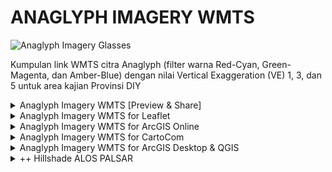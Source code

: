 # ANAGLYPH IMAGERY WMTS
![Anaglyph Imagery Glasses](https://spasialkan.com/wp-content/uploads/2017/10/Citra-Visualisasi-Anaglip-Anaglyph-Imagery-Spasialkancom-300x96.png)
<p>Kumpulan link WMTS citra Anaglyph (filter warna Red-Cyan, Green-Magenta, dan Amber-Blue) dengan nilai Vertical Exaggeration (VE) 1, 3, dan 5 untuk area kajian Provinsi DIY</p>

<details>
  <summary>Anaglyph Imagery WMTS [Preview & Share]</summary><p>
  
## LANDSAT8+SRTMv.3
* Red-Cyan
1. VE1 > https://api.mapbox.com/styles/v1/rifkifau/cjdelisps3si22rmuad8lc1zx.html?fresh=true&title=true&access_token=pk.eyJ1Ijoicmlma2lmYXUiLCJhIjoiY2pkY3B4a3poMzYzbjMzcjJremE2bWs1OCJ9.J9sISIYJq9fmTI76aM4gJw#9.4/-7.872884/110.423550/0
1. VE3 > https://api.mapbox.com/styles/v1/rifkifau/cjdelkxj400av2rquff502vit.html?fresh=true&title=true&access_token=pk.eyJ1Ijoicmlma2lmYXUiLCJhIjoiY2pkY3B4a3poMzYzbjMzcjJremE2bWs1OCJ9.J9sISIYJq9fmTI76aM4gJw#9.4/-7.868193/110.477682/0
1. VE5 > https://api.mapbox.com/styles/v1/rifkifau/cjdelndts3hzr2rr2eka5te0f.html?fresh=true&title=true&access_token=pk.eyJ1Ijoicmlma2lmYXUiLCJhIjoiY2pkY3B4a3poMzYzbjMzcjJremE2bWs1OCJ9.J9sISIYJq9fmTI76aM4gJw#9.4/-7.872884/110.423550/0
* Green-Magenta
1. VE1 > https://api.mapbox.com/styles/v1/rifkifau/cjdelvgq80a502rnwew37xo4r.html?fresh=true&title=true&access_token=pk.eyJ1Ijoicmlma2lmYXUiLCJhIjoiY2pkY3B4a3poMzYzbjMzcjJremE2bWs1OCJ9.J9sISIYJq9fmTI76aM4gJw#9.4/-7.872884/110.423550/0
1. VE3 > https://api.mapbox.com/styles/v1/rifkifau/cjdelwy280a8r2smsv5ibdnj6.html?fresh=true&title=true&access_token=pk.eyJ1Ijoicmlma2lmYXUiLCJhIjoiY2pkY3B4a3poMzYzbjMzcjJremE2bWs1OCJ9.J9sISIYJq9fmTI76aM4gJw#9.4/-7.872884/110.423550/0
1. VE5 > https://api.mapbox.com/styles/v1/rifkifau/cjdelyajd0a8e2rpk2agrfdsj.html?fresh=true&title=true&access_token=pk.eyJ1Ijoicmlma2lmYXUiLCJhIjoiY2pkY3B4a3poMzYzbjMzcjJremE2bWs1OCJ9.J9sISIYJq9fmTI76aM4gJw#9.4/-7.872884/110.423550/0
* Amber-Blue
1. VE1 > https://api.mapbox.com/styles/v1/rifkifau/cjdelpcks0a132sqek8nzekae.html?fresh=true&title=true&access_token=pk.eyJ1Ijoicmlma2lmYXUiLCJhIjoiY2pkY3B4a3poMzYzbjMzcjJremE2bWs1OCJ9.J9sISIYJq9fmTI76aM4gJw#9.4/-7.872884/110.423550/0
1. VE3 > https://api.mapbox.com/styles/v1/rifkifau/cjdelqrlc1xqn2rmuiftr631c.html?fresh=true&title=true&access_token=pk.eyJ1Ijoicmlma2lmYXUiLCJhIjoiY2pkY3B4a3poMzYzbjMzcjJremE2bWs1OCJ9.J9sISIYJq9fmTI76aM4gJw#9.3/-7.898727/110.453669/0
1. VE5 > https://api.mapbox.com/styles/v1/rifkifau/cjdelso2o1xsc2rmuiatecpb7.html?fresh=true&title=true&access_token=pk.eyJ1Ijoicmlma2lmYXUiLCJhIjoiY2pkY3B4a3poMzYzbjMzcjJremE2bWs1OCJ9.J9sISIYJq9fmTI76aM4gJw#9.4/-7.872884/110.423550/0

## ASTER1T+ASTER DSM
* Red-Cyan
1. VE1 > https://api.mapbox.com/styles/v1/rifkifau/cjdem0zy60aa32rnwxi6ogkm2.html?fresh=true&title=true&access_token=pk.eyJ1Ijoicmlma2lmYXUiLCJhIjoiY2pkY3B4a3poMzYzbjMzcjJremE2bWs1OCJ9.J9sISIYJq9fmTI76aM4gJw#9.4/-7.872884/110.423550/0
1. VE3 > https://api.mapbox.com/styles/v1/rifkifau/cjdem2alo05zu2rsfcsz26b85.html?fresh=true&title=true&access_token=pk.eyJ1Ijoicmlma2lmYXUiLCJhIjoiY2pkY3B4a3poMzYzbjMzcjJremE2bWs1OCJ9.J9sISIYJq9fmTI76aM4gJw#9.4/-7.872884/110.423550/0
1. VE5 > https://api.mapbox.com/styles/v1/rifkifau/cjdem38ds060p2rsfyp284mgc.html?fresh=true&title=true&access_token=pk.eyJ1Ijoicmlma2lmYXUiLCJhIjoiY2pkY3B4a3poMzYzbjMzcjJremE2bWs1OCJ9.J9sISIYJq9fmTI76aM4gJw#9.4/-7.872884/110.423550/0
* Green-Magenta
1. VE1 > https://api.mapbox.com/styles/v1/rifkifau/cjdem5isl0ag62sqe4yqdkrij.html?fresh=true&title=true&access_token=pk.eyJ1Ijoicmlma2lmYXUiLCJhIjoiY2pkY3B4a3poMzYzbjMzcjJremE2bWs1OCJ9.J9sISIYJq9fmTI76aM4gJw#9.4/-7.872884/110.423550/0
1. VE3 > https://api.mapbox.com/styles/v1/rifkifau/cjdem6jhy4o3v2rml9tw08hgm.html?fresh=true&title=true&access_token=pk.eyJ1Ijoicmlma2lmYXUiLCJhIjoiY2pkY3B4a3poMzYzbjMzcjJremE2bWs1OCJ9.J9sISIYJq9fmTI76aM4gJw#9.4/-7.872884/110.423550/0
1. VE5 > https://api.mapbox.com/styles/v1/rifkifau/cjdem7jkkcstc2sp5icla6bwy.html?fresh=true&title=true&access_token=pk.eyJ1Ijoicmlma2lmYXUiLCJhIjoiY2pkY3B4a3poMzYzbjMzcjJremE2bWs1OCJ9.J9sISIYJq9fmTI76aM4gJw#9.4/-7.872884/110.423550/0
* Amber-Blue
1. VE1 > https://api.mapbox.com/styles/v1/rifkifau/cjdem8vmu0ai32sobsgxiqunz.html?fresh=true&title=true&access_token=pk.eyJ1Ijoicmlma2lmYXUiLCJhIjoiY2pkY3B4a3poMzYzbjMzcjJremE2bWs1OCJ9.J9sISIYJq9fmTI76aM4gJw#9.4/-7.872884/110.423550/0
1. VE3 > https://api.mapbox.com/styles/v1/rifkifau/cjdem9u1qer3q2smnb160anzw.html?fresh=true&title=true&access_token=pk.eyJ1Ijoicmlma2lmYXUiLCJhIjoiY2pkY3B4a3poMzYzbjMzcjJremE2bWs1OCJ9.J9sISIYJq9fmTI76aM4gJw#9.4/-7.872884/110.423550/0
1. VE5 > https://api.mapbox.com/styles/v1/rifkifau/cjdematv8csu32ro3j0cqr8qn.html?fresh=true&title=true&access_token=pk.eyJ1Ijoicmlma2lmYXUiLCJhIjoiY2pkY3B4a3poMzYzbjMzcjJremE2bWs1OCJ9.J9sISIYJq9fmTI76aM4gJw#9.4/-7.872884/110.423550/0

## SENTINEL2A+ALOS PALSAR
* Red-Cyan
1. ==VE1 > https://api.mapbox.com/styles/v1/rifkifau/cjdemnbniep0e2rpnuehekd91.html?fresh=true&title=true&access_token=pk.eyJ1Ijoicmlma2lmYXUiLCJhIjoiY2pkY3B4a3poMzYzbjMzcjJremE2bWs1OCJ9.J9sISIYJq9fmTI76aM4gJw#9.4/-7.872884/110.423550/0
1. VE3 > https://api.mapbox.com/styles/v1/rifkifau/cjdemp0o0epdp2tokvurwwnhv.html?fresh=true&title=true&access_token=pk.eyJ1Ijoicmlma2lmYXUiLCJhIjoiY2pkY3B4a3poMzYzbjMzcjJremE2bWs1OCJ9.J9sISIYJq9fmTI76aM4gJw#9.4/-7.872884/110.423550/0
1. VE5 > https://api.mapbox.com/styles/v1/rifkifau/cjdemrxbdep0n2smd3isz8pwe.html?fresh=true&title=true&access_token=pk.eyJ1Ijoicmlma2lmYXUiLCJhIjoiY2pkY3B4a3poMzYzbjMzcjJremE2bWs1OCJ9.J9sISIYJq9fmTI76aM4gJw#9.4/-7.872884/110.423550/0
* Green-Magenta
1. VE1 > https://api.mapbox.com/styles/v1/rifkifau/cjdemv7wcepeu2rph2icz7ey7.html?fresh=true&title=true&access_token=pk.eyJ1Ijoicmlma2lmYXUiLCJhIjoiY2pkY3B4a3poMzYzbjMzcjJremE2bWs1OCJ9.J9sISIYJq9fmTI76aM4gJw#9.4/-7.872884/110.423550/0
1. VE3 > https://api.mapbox.com/styles/v1/rifkifau/cjdemwke7ep8m2rpnj7u7xhpo.html?fresh=true&title=true&access_token=pk.eyJ1Ijoicmlma2lmYXUiLCJhIjoiY2pkY3B4a3poMzYzbjMzcjJremE2bWs1OCJ9.J9sISIYJq9fmTI76aM4gJw#9.4/-7.872884/110.423550/0
1. VE5 > https://api.mapbox.com/styles/v1/rifkifau/cjdemxx1fcx2t2spd9gzs00ei.html?fresh=true&title=true&access_token=pk.eyJ1Ijoicmlma2lmYXUiLCJhIjoiY2pkY3B4a3poMzYzbjMzcjJremE2bWs1OCJ9.J9sISIYJq9fmTI76aM4gJw#9.4/-7.872884/110.423550/0
* Amber-Blue
1. VE1 > https://api.mapbox.com/styles/v1/rifkifau/cjdf5k3lx56652rmldibip8p0.html?fresh=true&title=true&access_token=pk.eyJ1Ijoicmlma2lmYXUiLCJhIjoiY2pkY3B4a3poMzYzbjMzcjJremE2bWs1OCJ9.J9sISIYJq9fmTI76aM4gJw#9.4/-7.872884/110.423550/0
1. VE3 > https://api.mapbox.com/styles/v1/rifkifau/cjdf5l0w30sjd2smsafqb1vaf.html?fresh=true&title=true&access_token=pk.eyJ1Ijoicmlma2lmYXUiLCJhIjoiY2pkY3B4a3poMzYzbjMzcjJremE2bWs1OCJ9.J9sISIYJq9fmTI76aM4gJw#9.4/-7.872884/110.423550/0
1. VE5 > https://api.mapbox.com/styles/v1/rifkifau/cjdf5lpfj0mdp2spksbvfcfh8.html?fresh=true&title=true&access_token=pk.eyJ1Ijoicmlma2lmYXUiLCJhIjoiY2pkY3B4a3poMzYzbjMzcjJremE2bWs1OCJ9.J9sISIYJq9fmTI76aM4gJw#9.4/-7.872884/110.423550/0
</p></details>

<details>
  <summary>Anaglyph Imagery WMTS for Leaflet</summary><p>
  
## LANDSAT8+SRTMv.3
* Red-Cyan
1. VE1 
``` 
https://api.mapbox.com/styles/v1/rifkifau/cjdelisps3si22rmuad8lc1zx/tiles/256/{z}/{x}/{y}?access_token=pk.eyJ1Ijoicmlma2lmYXUiLCJhIjoiY2pkY3B4a3poMzYzbjMzcjJremE2bWs1OCJ9.J9sISIYJq9fmTI76aM4gJw
```
1. VE3 
``` 
https://api.mapbox.com/styles/v1/rifkifau/cjdelkxj400av2rquff502vit/tiles/256/{z}/{x}/{y}?access_token=pk.eyJ1Ijoicmlma2lmYXUiLCJhIjoiY2pkY3B4a3poMzYzbjMzcjJremE2bWs1OCJ9.J9sISIYJq9fmTI76aM4gJw
```
1. VE5 
``` 
https://api.mapbox.com/styles/v1/rifkifau/cjdelndts3hzr2rr2eka5te0f/tiles/256/{z}/{x}/{y}?access_token=pk.eyJ1Ijoicmlma2lmYXUiLCJhIjoiY2pkY3B4a3poMzYzbjMzcjJremE2bWs1OCJ9.J9sISIYJq9fmTI76aM4gJw
```
* Green-Magenta
1. VE1 
``` 
https://api.mapbox.com/styles/v1/rifkifau/cjdelvgq80a502rnwew37xo4r/tiles/256/{z}/{x}/{y}?access_token=pk.eyJ1Ijoicmlma2lmYXUiLCJhIjoiY2pkY3B4a3poMzYzbjMzcjJremE2bWs1OCJ9.J9sISIYJq9fmTI76aM4gJw
```
1. VE3 
``` 
https://api.mapbox.com/styles/v1/rifkifau/cjdelwy280a8r2smsv5ibdnj6/tiles/256/{z}/{x}/{y}?access_token=pk.eyJ1Ijoicmlma2lmYXUiLCJhIjoiY2pkY3B4a3poMzYzbjMzcjJremE2bWs1OCJ9.J9sISIYJq9fmTI76aM4gJw
```
1. VE5 
``` 
https://api.mapbox.com/styles/v1/rifkifau/cjdelyajd0a8e2rpk2agrfdsj/tiles/256/{z}/{x}/{y}?access_token=pk.eyJ1Ijoicmlma2lmYXUiLCJhIjoiY2pkY3B4a3poMzYzbjMzcjJremE2bWs1OCJ9.J9sISIYJq9fmTI76aM4gJw
```
* Amber-Blue
1. VE1 
``` 
https://api.mapbox.com/styles/v1/rifkifau/cjdelpcks0a132sqek8nzekae/tiles/256/{z}/{x}/{y}?access_token=pk.eyJ1Ijoicmlma2lmYXUiLCJhIjoiY2pkY3B4a3poMzYzbjMzcjJremE2bWs1OCJ9.J9sISIYJq9fmTI76aM4gJw
```
1. VE3 
``` 
https://api.mapbox.com/styles/v1/rifkifau/cjdelqrlc1xqn2rmuiftr631c/tiles/256/{z}/{x}/{y}?access_token=pk.eyJ1Ijoicmlma2lmYXUiLCJhIjoiY2pkY3B4a3poMzYzbjMzcjJremE2bWs1OCJ9.J9sISIYJq9fmTI76aM4gJw
```
1. VE5 
``` 
https://api.mapbox.com/styles/v1/rifkifau/cjdelso2o1xsc2rmuiatecpb7/tiles/256/{z}/{x}/{y}?access_token=pk.eyJ1Ijoicmlma2lmYXUiLCJhIjoiY2pkY3B4a3poMzYzbjMzcjJremE2bWs1OCJ9.J9sISIYJq9fmTI76aM4gJw
```

## ASTER1T+ASTER DSM
* Red-Cyan
1. VE1 
``` 
https://api.mapbox.com/styles/v1/rifkifau/cjdem0zy60aa32rnwxi6ogkm2/tiles/256/{z}/{x}/{y}?access_token=pk.eyJ1Ijoicmlma2lmYXUiLCJhIjoiY2pkY3B4a3poMzYzbjMzcjJremE2bWs1OCJ9.J9sISIYJq9fmTI76aM4gJw
``` 
1. VE3 
``` 
https://api.mapbox.com/styles/v1/rifkifau/cjdem2alo05zu2rsfcsz26b85/tiles/256/{z}/{x}/{y}?access_token=pk.eyJ1Ijoicmlma2lmYXUiLCJhIjoiY2pkY3B4a3poMzYzbjMzcjJremE2bWs1OCJ9.J9sISIYJq9fmTI76aM4gJw
```
1. VE5 
``` 
https://api.mapbox.com/styles/v1/rifkifau/cjdem38ds060p2rsfyp284mgc/tiles/256/{z}/{x}/{y}?access_token=pk.eyJ1Ijoicmlma2lmYXUiLCJhIjoiY2pkY3B4a3poMzYzbjMzcjJremE2bWs1OCJ9.J9sISIYJq9fmTI76aM4gJw
```
* Green-Magenta
1. VE1 
``` 
https://api.mapbox.com/styles/v1/rifkifau/cjdem5isl0ag62sqe4yqdkrij/tiles/256/{z}/{x}/{y}?access_token=pk.eyJ1Ijoicmlma2lmYXUiLCJhIjoiY2pkY3B4a3poMzYzbjMzcjJremE2bWs1OCJ9.J9sISIYJq9fmTI76aM4gJw
```
1. VE3 
``` 
https://api.mapbox.com/styles/v1/rifkifau/cjdem6jhy4o3v2rml9tw08hgm/tiles/256/{z}/{x}/{y}?access_token=pk.eyJ1Ijoicmlma2lmYXUiLCJhIjoiY2pkY3B4a3poMzYzbjMzcjJremE2bWs1OCJ9.J9sISIYJq9fmTI76aM4gJw
```
1. VE5 
``` 
https://api.mapbox.com/styles/v1/rifkifau/cjdem7jkkcstc2sp5icla6bwy/tiles/256/{z}/{x}/{y}?access_token=pk.eyJ1Ijoicmlma2lmYXUiLCJhIjoiY2pkY3B4a3poMzYzbjMzcjJremE2bWs1OCJ9.J9sISIYJq9fmTI76aM4gJw
```
* Amber-Blue
1. VE1 
``` 
https://api.mapbox.com/styles/v1/rifkifau/cjdem8vmu0ai32sobsgxiqunz/tiles/256/{z}/{x}/{y}?access_token=pk.eyJ1Ijoicmlma2lmYXUiLCJhIjoiY2pkY3B4a3poMzYzbjMzcjJremE2bWs1OCJ9.J9sISIYJq9fmTI76aM4gJw
```
1. VE3 
``` 
https://api.mapbox.com/styles/v1/rifkifau/cjdem9u1qer3q2smnb160anzw/tiles/256/{z}/{x}/{y}?access_token=pk.eyJ1Ijoicmlma2lmYXUiLCJhIjoiY2pkY3B4a3poMzYzbjMzcjJremE2bWs1OCJ9.J9sISIYJq9fmTI76aM4gJw
```
1. VE5 
```  
https://api.mapbox.com/styles/v1/rifkifau/cjdematv8csu32ro3j0cqr8qn/tiles/256/{z}/{x}/{y}?access_token=pk.eyJ1Ijoicmlma2lmYXUiLCJhIjoiY2pkY3B4a3poMzYzbjMzcjJremE2bWs1OCJ9.J9sISIYJq9fmTI76aM4gJw
```

## SENTINEL2A+ALOS PALSAR
* Red-Cyan
1. VE1 
``` 
https://api.mapbox.com/styles/v1/rifkifau/cjdemnbniep0e2rpnuehekd91/tiles/256/{z}/{x}/{y}?access_token=pk.eyJ1Ijoicmlma2lmYXUiLCJhIjoiY2pkY3B4a3poMzYzbjMzcjJremE2bWs1OCJ9.J9sISIYJq9fmTI76aM4gJw
```
1. VE3 
``` 
https://api.mapbox.com/styles/v1/rifkifau/cjdemp0o0epdp2tokvurwwnhv/tiles/256/{z}/{x}/{y}?access_token=pk.eyJ1Ijoicmlma2lmYXUiLCJhIjoiY2pkY3B4a3poMzYzbjMzcjJremE2bWs1OCJ9.J9sISIYJq9fmTI76aM4gJw
```
1. VE5 
``` 
https://api.mapbox.com/styles/v1/rifkifau/cjdemrxbdep0n2smd3isz8pwe/tiles/256/{z}/{x}/{y}?access_token=pk.eyJ1Ijoicmlma2lmYXUiLCJhIjoiY2pkY3B4a3poMzYzbjMzcjJremE2bWs1OCJ9.J9sISIYJq9fmTI76aM4gJw
```
* Green-Magenta
1. VE1 
``` 
https://api.mapbox.com/styles/v1/rifkifau/cjdemv7wcepeu2rph2icz7ey7/tiles/256/{z}/{x}/{y}?access_token=pk.eyJ1Ijoicmlma2lmYXUiLCJhIjoiY2pkY3B4a3poMzYzbjMzcjJremE2bWs1OCJ9.J9sISIYJq9fmTI76aM4gJw
```
1. VE3 
``` 
https://api.mapbox.com/styles/v1/rifkifau/cjdemwke7ep8m2rpnj7u7xhpo/tiles/256/{z}/{x}/{y}?access_token=pk.eyJ1Ijoicmlma2lmYXUiLCJhIjoiY2pkY3B4a3poMzYzbjMzcjJremE2bWs1OCJ9.J9sISIYJq9fmTI76aM4gJw
```
1. VE5 
``` 
https://api.mapbox.com/styles/v1/rifkifau/cjdemxx1fcx2t2spd9gzs00ei/tiles/256/{z}/{x}/{y}?access_token=pk.eyJ1Ijoicmlma2lmYXUiLCJhIjoiY2pkY3B4a3poMzYzbjMzcjJremE2bWs1OCJ9.J9sISIYJq9fmTI76aM4gJw
```
* Amber-Blue
1. VE1 
``` 
https://api.mapbox.com/styles/v1/rifkifau/cjdf5k3lx56652rmldibip8p0/tiles/256/{z}/{x}/{y}?access_token=pk.eyJ1Ijoicmlma2lmYXUiLCJhIjoiY2pkY3B4a3poMzYzbjMzcjJremE2bWs1OCJ9.J9sISIYJq9fmTI76aM4gJw
```
1. VE3 
``` 
https://api.mapbox.com/styles/v1/rifkifau/cjdf5l0w30sjd2smsafqb1vaf/tiles/256/{z}/{x}/{y}?access_token=pk.eyJ1Ijoicmlma2lmYXUiLCJhIjoiY2pkY3B4a3poMzYzbjMzcjJremE2bWs1OCJ9.J9sISIYJq9fmTI76aM4gJw
```
1. VE5 
``` 
https://api.mapbox.com/styles/v1/rifkifau/cjdf5lpfj0mdp2spksbvfcfh8/tiles/256/{z}/{x}/{y}?access_token=pk.eyJ1Ijoicmlma2lmYXUiLCJhIjoiY2pkY3B4a3poMzYzbjMzcjJremE2bWs1OCJ9.J9sISIYJq9fmTI76aM4gJw
```

</p></details>

<details>
  <summary>Anaglyph Imagery WMTS for ArcGIS Online</summary><p>

## How to ADD WMTS Layers to ArcGIS Online
![add wmts layers on arcgis online](https://user-images.githubusercontent.com/24805357/36010172-a2630d6e-0d82-11e8-83a1-0027a011f2ae.gif)

## LANDSAT8 & SRTMv.3
* Red-Cyan
1. VE1 
``` 
https://api.mapbox.com/styles/v1/rifkifau/cjdelisps3si22rmuad8lc1zx/tiles/256/{level}/{col}/{row}@2x?access_token=pk.eyJ1Ijoicmlma2lmYXUiLCJhIjoiY2pkY3B4a3poMzYzbjMzcjJremE2bWs1OCJ9.J9sISIYJq9fmTI76aM4gJw
```
1. VE3 
``` 
https://api.mapbox.com/styles/v1/rifkifau/cjdelkxj400av2rquff502vit/tiles/256/{level}/{col}/{row}@2x?access_token=pk.eyJ1Ijoicmlma2lmYXUiLCJhIjoiY2pkY3B4a3poMzYzbjMzcjJremE2bWs1OCJ9.J9sISIYJq9fmTI76aM4gJw
```
1. VE5 
``` 
https://api.mapbox.com/styles/v1/rifkifau/cjdelndts3hzr2rr2eka5te0f/tiles/256/{level}/{col}/{row}@2x?access_token=pk.eyJ1Ijoicmlma2lmYXUiLCJhIjoiY2pkY3B4a3poMzYzbjMzcjJremE2bWs1OCJ9.J9sISIYJq9fmTI76aM4gJw
```
* Green-Magenta
1. VE1 
``` 
https://api.mapbox.com/styles/v1/rifkifau/cjdelvgq80a502rnwew37xo4r/tiles/256/{level}/{col}/{row}@2x?access_token=pk.eyJ1Ijoicmlma2lmYXUiLCJhIjoiY2pkY3B4a3poMzYzbjMzcjJremE2bWs1OCJ9.J9sISIYJq9fmTI76aM4gJw
```
1. VE3 
``` 
https://api.mapbox.com/styles/v1/rifkifau/cjdelwy280a8r2smsv5ibdnj6/tiles/256/{level}/{col}/{row}@2x?access_token=pk.eyJ1Ijoicmlma2lmYXUiLCJhIjoiY2pkY3B4a3poMzYzbjMzcjJremE2bWs1OCJ9.J9sISIYJq9fmTI76aM4gJw
```
1. VE5 
``` 
https://api.mapbox.com/styles/v1/rifkifau/cjdelyajd0a8e2rpk2agrfdsj/tiles/256/{level}/{col}/{row}@2x?access_token=pk.eyJ1Ijoicmlma2lmYXUiLCJhIjoiY2pkY3B4a3poMzYzbjMzcjJremE2bWs1OCJ9.J9sISIYJq9fmTI76aM4gJw
```
* Amber-Blue
1. VE1 
``` 
https://api.mapbox.com/styles/v1/rifkifau/cjdelpcks0a132sqek8nzekae/tiles/256/{level}/{col}/{row}@2x?access_token=pk.eyJ1Ijoicmlma2lmYXUiLCJhIjoiY2pkY3B4a3poMzYzbjMzcjJremE2bWs1OCJ9.J9sISIYJq9fmTI76aM4gJw
```
1. VE3 
``` 
https://api.mapbox.com/styles/v1/rifkifau/cjdelqrlc1xqn2rmuiftr631c/tiles/256/{level}/{col}/{row}@2x?access_token=pk.eyJ1Ijoicmlma2lmYXUiLCJhIjoiY2pkY3B4a3poMzYzbjMzcjJremE2bWs1OCJ9.J9sISIYJq9fmTI76aM4gJw
```
1. VE5 
``` 
https://api.mapbox.com/styles/v1/rifkifau/cjdelso2o1xsc2rmuiatecpb7/tiles/256/{level}/{col}/{row}@2x?access_token=pk.eyJ1Ijoicmlma2lmYXUiLCJhIjoiY2pkY3B4a3poMzYzbjMzcjJremE2bWs1OCJ9.J9sISIYJq9fmTI76aM4gJw
```

## ASTER1T & ASTER DSM
* Red-Cyan
1. VE1 
``` 
https://api.mapbox.com/styles/v1/rifkifau/cjdem0zy60aa32rnwxi6ogkm2/tiles/256/{level}/{col}/{row}@2x?access_token=pk.eyJ1Ijoicmlma2lmYXUiLCJhIjoiY2pkY3B4a3poMzYzbjMzcjJremE2bWs1OCJ9.J9sISIYJq9fmTI76aM4gJw
```
1. VE3 
```
https://api.mapbox.com/styles/v1/rifkifau/cjdem2alo05zu2rsfcsz26b85/tiles/256/{level}/{col}/{row}@2x?access_token=pk.eyJ1Ijoicmlma2lmYXUiLCJhIjoiY2pkY3B4a3poMzYzbjMzcjJremE2bWs1OCJ9.J9sISIYJq9fmTI76aM4gJw
```
1. VE5 
``` 
https://api.mapbox.com/styles/v1/rifkifau/cjdem38ds060p2rsfyp284mgc/tiles/256/{level}/{col}/{row}@2x?access_token=pk.eyJ1Ijoicmlma2lmYXUiLCJhIjoiY2pkY3B4a3poMzYzbjMzcjJremE2bWs1OCJ9.J9sISIYJq9fmTI76aM4gJw
```
* Green-Magenta
1. VE1 
``` 
https://api.mapbox.com/styles/v1/rifkifau/cjdem5isl0ag62sqe4yqdkrij/tiles/256/{level}/{col}/{row}@2x?access_token=pk.eyJ1Ijoicmlma2lmYXUiLCJhIjoiY2pkY3B4a3poMzYzbjMzcjJremE2bWs1OCJ9.J9sISIYJq9fmTI76aM4gJw
```
1. VE3 
``` 
https://api.mapbox.com/styles/v1/rifkifau/cjdem6jhy4o3v2rml9tw08hgm/tiles/256/{level}/{col}/{row}@2x?access_token=pk.eyJ1Ijoicmlma2lmYXUiLCJhIjoiY2pkY3B4a3poMzYzbjMzcjJremE2bWs1OCJ9.J9sISIYJq9fmTI76aM4gJw
```
1. VE5 
``` 
https://api.mapbox.com/styles/v1/rifkifau/cjdem7jkkcstc2sp5icla6bwy/tiles/256/{level}/{col}/{row}@2x?access_token=pk.eyJ1Ijoicmlma2lmYXUiLCJhIjoiY2pkY3B4a3poMzYzbjMzcjJremE2bWs1OCJ9.J9sISIYJq9fmTI76aM4gJw
```
* Amber-Blue
1. VE1 
``` 
https://api.mapbox.com/styles/v1/rifkifau/cjdem8vmu0ai32sobsgxiqunz/tiles/256/{level}/{col}/{row}@2x?access_token=pk.eyJ1Ijoicmlma2lmYXUiLCJhIjoiY2pkY3B4a3poMzYzbjMzcjJremE2bWs1OCJ9.J9sISIYJq9fmTI76aM4gJw
```
1. VE3 
``` 
https://api.mapbox.com/styles/v1/rifkifau/cjdem9u1qer3q2smnb160anzw/tiles/256/{level}/{col}/{row}@2x?access_token=pk.eyJ1Ijoicmlma2lmYXUiLCJhIjoiY2pkY3B4a3poMzYzbjMzcjJremE2bWs1OCJ9.J9sISIYJq9fmTI76aM4gJw
```
1. VE5 
``` 
https://api.mapbox.com/styles/v1/rifkifau/cjdematv8csu32ro3j0cqr8qn/tiles/256/{level}/{col}/{row}@2x?access_token=pk.eyJ1Ijoicmlma2lmYXUiLCJhIjoiY2pkY3B4a3poMzYzbjMzcjJremE2bWs1OCJ9.J9sISIYJq9fmTI76aM4gJw
```

## SENTINEL2A & ALOS PALSAR
* Red-Cyan
1. VE1 
``` 
https://api.mapbox.com/styles/v1/rifkifau/cjdemnbniep0e2rpnuehekd91/tiles/256/{level}/{col}/{row}@2x?access_token=pk.eyJ1Ijoicmlma2lmYXUiLCJhIjoiY2pkY3B4a3poMzYzbjMzcjJremE2bWs1OCJ9.J9sISIYJq9fmTI76aM4gJw
```
1. VE3 
``` 
https://api.mapbox.com/styles/v1/rifkifau/cjdemp0o0epdp2tokvurwwnhv/tiles/256/{level}/{col}/{row}@2x?access_token=pk.eyJ1Ijoicmlma2lmYXUiLCJhIjoiY2pkY3B4a3poMzYzbjMzcjJremE2bWs1OCJ9.J9sISIYJq9fmTI76aM4gJw
```
1. VE5 
``` 
https://api.mapbox.com/styles/v1/rifkifau/cjdemrxbdep0n2smd3isz8pwe/tiles/256/{level}/{col}/{row}@2x?access_token=pk.eyJ1Ijoicmlma2lmYXUiLCJhIjoiY2pkY3B4a3poMzYzbjMzcjJremE2bWs1OCJ9.J9sISIYJq9fmTI76aM4gJw
```
* Green-Magenta
1. VE1 
``` 
https://api.mapbox.com/styles/v1/rifkifau/cjdemv7wcepeu2rph2icz7ey7/tiles/256/{level}/{col}/{row}@2x?access_token=pk.eyJ1Ijoicmlma2lmYXUiLCJhIjoiY2pkY3B4a3poMzYzbjMzcjJremE2bWs1OCJ9.J9sISIYJq9fmTI76aM4gJw
```
1. VE3 
``` 
https://api.mapbox.com/styles/v1/rifkifau/cjdemwke7ep8m2rpnj7u7xhpo/tiles/256/{level}/{col}/{row}@2x?access_token=pk.eyJ1Ijoicmlma2lmYXUiLCJhIjoiY2pkY3B4a3poMzYzbjMzcjJremE2bWs1OCJ9.J9sISIYJq9fmTI76aM4gJw
```
1. VE5 
``` 
https://api.mapbox.com/styles/v1/rifkifau/cjdemxx1fcx2t2spd9gzs00ei/tiles/256/{level}/{col}/{row}@2x?access_token=pk.eyJ1Ijoicmlma2lmYXUiLCJhIjoiY2pkY3B4a3poMzYzbjMzcjJremE2bWs1OCJ9.J9sISIYJq9fmTI76aM4gJw
```
* Amber-Blue
1. VE1 
``` 
https://api.mapbox.com/styles/v1/rifkifau/cjdf5k3lx56652rmldibip8p0/tiles/256/{level}/{col}/{row}@2x?access_token=pk.eyJ1Ijoicmlma2lmYXUiLCJhIjoiY2pkY3B4a3poMzYzbjMzcjJremE2bWs1OCJ9.J9sISIYJq9fmTI76aM4gJw
```
1. VE3 
``` 
https://api.mapbox.com/styles/v1/rifkifau/cjdf5l0w30sjd2smsafqb1vaf/tiles/256/{level}/{col}/{row}@2x?access_token=pk.eyJ1Ijoicmlma2lmYXUiLCJhIjoiY2pkY3B4a3poMzYzbjMzcjJremE2bWs1OCJ9.J9sISIYJq9fmTI76aM4gJw
```
1. VE5 
``` 
https://api.mapbox.com/styles/v1/rifkifau/cjdf5lpfj0mdp2spksbvfcfh8/tiles/256/{level}/{col}/{row}@2x?access_token=pk.eyJ1Ijoicmlma2lmYXUiLCJhIjoiY2pkY3B4a3poMzYzbjMzcjJremE2bWs1OCJ9.J9sISIYJq9fmTI76aM4gJw
```
</p></details>

<details>
  <summary>Anaglyph Imagery WMTS for CartoCom</summary><p>

## How to ADD WMTS Layers to CartoCom
![add wmts layer on cartocom](https://user-images.githubusercontent.com/24805357/36011109-c237c562-0d87-11e8-91f8-4b83f0106c7c.gif)


## LANDSAT8 & SRTMv.3
* Red-Cyan
1. VE1 
``` 
https://api.mapbox.com/styles/v1/rifkifau/cjdelisps3si22rmuad8lc1zx/tiles/256/{z}/{x}/{y}@2x?access_token=pk.eyJ1Ijoicmlma2lmYXUiLCJhIjoiY2pkY3B4a3poMzYzbjMzcjJremE2bWs1OCJ9.J9sISIYJq9fmTI76aM4gJw
```
1. VE3 
``` 
https://api.mapbox.com/styles/v1/rifkifau/cjdelkxj400av2rquff502vit/tiles/256/{z}/{x}/{y}@2x?access_token=pk.eyJ1Ijoicmlma2lmYXUiLCJhIjoiY2pkY3B4a3poMzYzbjMzcjJremE2bWs1OCJ9.J9sISIYJq9fmTI76aM4gJw
```
1. VE5 
``` 
https://api.mapbox.com/styles/v1/rifkifau/cjdelndts3hzr2rr2eka5te0f/tiles/256/{z}/{x}/{y}@2x?access_token=pk.eyJ1Ijoicmlma2lmYXUiLCJhIjoiY2pkY3B4a3poMzYzbjMzcjJremE2bWs1OCJ9.J9sISIYJq9fmTI76aM4gJw
```
* Green-Magenta
1. VE1 
``` 
https://api.mapbox.com/styles/v1/rifkifau/cjdelvgq80a502rnwew37xo4r/tiles/256/{z}/{x}/{y}@2x?access_token=pk.eyJ1Ijoicmlma2lmYXUiLCJhIjoiY2pkY3B4a3poMzYzbjMzcjJremE2bWs1OCJ9.J9sISIYJq9fmTI76aM4gJw
```
1. VE3 
``` 
https://api.mapbox.com/styles/v1/rifkifau/cjdelwy280a8r2smsv5ibdnj6/tiles/256/{z}/{x}/{y}@2x?access_token=pk.eyJ1Ijoicmlma2lmYXUiLCJhIjoiY2pkY3B4a3poMzYzbjMzcjJremE2bWs1OCJ9.J9sISIYJq9fmTI76aM4gJw
```
1. VE5 
``` 
https://api.mapbox.com/styles/v1/rifkifau/cjdelyajd0a8e2rpk2agrfdsj/tiles/256/{z}/{x}/{y}@2x?access_token=pk.eyJ1Ijoicmlma2lmYXUiLCJhIjoiY2pkY3B4a3poMzYzbjMzcjJremE2bWs1OCJ9.J9sISIYJq9fmTI76aM4gJw
```
* Amber-Blue
1. VE1 
``` 
https://api.mapbox.com/styles/v1/rifkifau/cjdelpcks0a132sqek8nzekae/tiles/256/{z}/{x}/{y}@2x?access_token=pk.eyJ1Ijoicmlma2lmYXUiLCJhIjoiY2pkY3B4a3poMzYzbjMzcjJremE2bWs1OCJ9.J9sISIYJq9fmTI76aM4gJw
```
1. VE3 
``` 
https://api.mapbox.com/styles/v1/rifkifau/cjdelqrlc1xqn2rmuiftr631c/tiles/256/{z}/{x}/{y}@2x?access_token=pk.eyJ1Ijoicmlma2lmYXUiLCJhIjoiY2pkY3B4a3poMzYzbjMzcjJremE2bWs1OCJ9.J9sISIYJq9fmTI76aM4gJw
```
1. VE5 
``` 
https://api.mapbox.com/styles/v1/rifkifau/cjdelso2o1xsc2rmuiatecpb7/tiles/256/{z}/{x}/{y}@2x?access_token=pk.eyJ1Ijoicmlma2lmYXUiLCJhIjoiY2pkY3B4a3poMzYzbjMzcjJremE2bWs1OCJ9.J9sISIYJq9fmTI76aM4gJw
```

## ASTER1T & ASTER DSM
* Red-Cyan
1. VE1 
``` 
https://api.mapbox.com/styles/v1/rifkifau/cjdem0zy60aa32rnwxi6ogkm2/tiles/256/{z}/{x}/{y}@2x?access_token=pk.eyJ1Ijoicmlma2lmYXUiLCJhIjoiY2pkY3B4a3poMzYzbjMzcjJremE2bWs1OCJ9.J9sISIYJq9fmTI76aM4gJw
```
1. VE3 
```
https://api.mapbox.com/styles/v1/rifkifau/cjdem2alo05zu2rsfcsz26b85/tiles/256/{z}/{x}/{y}@2x?access_token=pk.eyJ1Ijoicmlma2lmYXUiLCJhIjoiY2pkY3B4a3poMzYzbjMzcjJremE2bWs1OCJ9.J9sISIYJq9fmTI76aM4gJw
```
1. VE5 
``` 
https://api.mapbox.com/styles/v1/rifkifau/cjdem38ds060p2rsfyp284mgc/tiles/256/{z}/{x}/{y}@2x?access_token=pk.eyJ1Ijoicmlma2lmYXUiLCJhIjoiY2pkY3B4a3poMzYzbjMzcjJremE2bWs1OCJ9.J9sISIYJq9fmTI76aM4gJw
```
* Green-Magenta
1. VE1 
``` 
https://api.mapbox.com/styles/v1/rifkifau/cjdem5isl0ag62sqe4yqdkrij/tiles/256/{z}/{x}/{y}@2x?access_token=pk.eyJ1Ijoicmlma2lmYXUiLCJhIjoiY2pkY3B4a3poMzYzbjMzcjJremE2bWs1OCJ9.J9sISIYJq9fmTI76aM4gJw
```
1. VE3 
``` 
https://api.mapbox.com/styles/v1/rifkifau/cjdem6jhy4o3v2rml9tw08hgm/tiles/256/{z}/{x}/{y}@2x?access_token=pk.eyJ1Ijoicmlma2lmYXUiLCJhIjoiY2pkY3B4a3poMzYzbjMzcjJremE2bWs1OCJ9.J9sISIYJq9fmTI76aM4gJw
```
1. VE5 
``` 
https://api.mapbox.com/styles/v1/rifkifau/cjdem7jkkcstc2sp5icla6bwy/tiles/256/{z}/{x}/{y}@2x?access_token=pk.eyJ1Ijoicmlma2lmYXUiLCJhIjoiY2pkY3B4a3poMzYzbjMzcjJremE2bWs1OCJ9.J9sISIYJq9fmTI76aM4gJw
```
* Amber-Blue
1. VE1 
``` 
https://api.mapbox.com/styles/v1/rifkifau/cjdem8vmu0ai32sobsgxiqunz/tiles/256/{z}/{x}/{y}@2x?access_token=pk.eyJ1Ijoicmlma2lmYXUiLCJhIjoiY2pkY3B4a3poMzYzbjMzcjJremE2bWs1OCJ9.J9sISIYJq9fmTI76aM4gJw
```
1. VE3 
``` 
https://api.mapbox.com/styles/v1/rifkifau/cjdem9u1qer3q2smnb160anzw/tiles/256/{z}/{x}/{y}@2x?access_token=pk.eyJ1Ijoicmlma2lmYXUiLCJhIjoiY2pkY3B4a3poMzYzbjMzcjJremE2bWs1OCJ9.J9sISIYJq9fmTI76aM4gJw
```
1. VE5 
``` 
https://api.mapbox.com/styles/v1/rifkifau/cjdematv8csu32ro3j0cqr8qn/tiles/256/{z}/{x}/{y}@2x?access_token=pk.eyJ1Ijoicmlma2lmYXUiLCJhIjoiY2pkY3B4a3poMzYzbjMzcjJremE2bWs1OCJ9.J9sISIYJq9fmTI76aM4gJw
```

## SENTINEL2A & ALOS PALSAR
* Red-Cyan
1. VE1 
``` 
https://api.mapbox.com/styles/v1/rifkifau/cjdemnbniep0e2rpnuehekd91/tiles/256/{z}/{x}/{y}@2x?access_token=pk.eyJ1Ijoicmlma2lmYXUiLCJhIjoiY2pkY3B4a3poMzYzbjMzcjJremE2bWs1OCJ9.J9sISIYJq9fmTI76aM4gJw
```
1. VE3 
``` 
https://api.mapbox.com/styles/v1/rifkifau/cjdemp0o0epdp2tokvurwwnhv/tiles/256/{z}/{x}/{y}@2x?access_token=pk.eyJ1Ijoicmlma2lmYXUiLCJhIjoiY2pkY3B4a3poMzYzbjMzcjJremE2bWs1OCJ9.J9sISIYJq9fmTI76aM4gJw
```
1. VE5 
``` 
https://api.mapbox.com/styles/v1/rifkifau/cjdemrxbdep0n2smd3isz8pwe/tiles/256/{z}/{x}/{y}@2x?access_token=pk.eyJ1Ijoicmlma2lmYXUiLCJhIjoiY2pkY3B4a3poMzYzbjMzcjJremE2bWs1OCJ9.J9sISIYJq9fmTI76aM4gJw
```
* Green-Magenta
1. VE1 
``` 
https://api.mapbox.com/styles/v1/rifkifau/cjdemv7wcepeu2rph2icz7ey7/tiles/256/{z}/{x}/{y}@2x?access_token=pk.eyJ1Ijoicmlma2lmYXUiLCJhIjoiY2pkY3B4a3poMzYzbjMzcjJremE2bWs1OCJ9.J9sISIYJq9fmTI76aM4gJw
```
1. VE3 
``` 
https://api.mapbox.com/styles/v1/rifkifau/cjdemwke7ep8m2rpnj7u7xhpo/tiles/256/{z}/{x}/{y}@2x?access_token=pk.eyJ1Ijoicmlma2lmYXUiLCJhIjoiY2pkY3B4a3poMzYzbjMzcjJremE2bWs1OCJ9.J9sISIYJq9fmTI76aM4gJw
```
1. VE5 
``` 
https://api.mapbox.com/styles/v1/rifkifau/cjdemxx1fcx2t2spd9gzs00ei/tiles/256/{z}/{x}/{y}@2x?access_token=pk.eyJ1Ijoicmlma2lmYXUiLCJhIjoiY2pkY3B4a3poMzYzbjMzcjJremE2bWs1OCJ9.J9sISIYJq9fmTI76aM4gJw
```
* Amber-Blue
1. VE1 
``` 
https://api.mapbox.com/styles/v1/rifkifau/cjdf5k3lx56652rmldibip8p0/tiles/256/{z}/{x}/{y}@2x?access_token=pk.eyJ1Ijoicmlma2lmYXUiLCJhIjoiY2pkY3B4a3poMzYzbjMzcjJremE2bWs1OCJ9.J9sISIYJq9fmTI76aM4gJw
```
1. VE3 
``` 
https://api.mapbox.com/styles/v1/rifkifau/cjdf5l0w30sjd2smsafqb1vaf/tiles/256/{z}/{x}/{y}@2x?access_token=pk.eyJ1Ijoicmlma2lmYXUiLCJhIjoiY2pkY3B4a3poMzYzbjMzcjJremE2bWs1OCJ9.J9sISIYJq9fmTI76aM4gJw
```
1. VE5 
``` 
https://api.mapbox.com/styles/v1/rifkifau/cjdf5lpfj0mdp2spksbvfcfh8/tiles/256/{z}/{x}/{y}@2x?access_token=pk.eyJ1Ijoicmlma2lmYXUiLCJhIjoiY2pkY3B4a3poMzYzbjMzcjJremE2bWs1OCJ9.J9sISIYJq9fmTI76aM4gJw
```
</p></details>

<details>
  <summary>Anaglyph Imagery WMTS for ArcGIS Desktop & QGIS</summary><p>
  
## How to ADD WMTS Layers to QGIS
![add wmts layer on qgis](https://user-images.githubusercontent.com/24805357/36010726-949550e0-0d85-11e8-866d-38428a7fe272.gif)

## How to ADD WMTS Layers to ArcGIS Pro (Desktop)
![add wmts layer on arcgis pro desktop](https://user-images.githubusercontent.com/24805357/36014086-9de217f4-0d9a-11e8-9a05-012e11480af4.gif)
  
## LANDSAT8 & SRTMv.3
* Red-Cyan
1. VE1 
``` 
https://api.mapbox.com/styles/v1/rifkifau/cjdelisps3si22rmuad8lc1zx/wmts?access_token=pk.eyJ1Ijoicmlma2lmYXUiLCJhIjoiY2pkY3B4a3poMzYzbjMzcjJremE2bWs1OCJ9.J9sISIYJq9fmTI76aM4gJw
```
1. VE3 
``` 
https://api.mapbox.com/styles/v1/rifkifau/cjdelkxj400av2rquff502vit/wmts?access_token=pk.eyJ1Ijoicmlma2lmYXUiLCJhIjoiY2pkY3B4a3poMzYzbjMzcjJremE2bWs1OCJ9.J9sISIYJq9fmTI76aM4gJw
```
1. VE5 
``` 
https://api.mapbox.com/styles/v1/rifkifau/cjdelndts3hzr2rr2eka5te0f/wmts?access_token=pk.eyJ1Ijoicmlma2lmYXUiLCJhIjoiY2pkY3B4a3poMzYzbjMzcjJremE2bWs1OCJ9.J9sISIYJq9fmTI76aM4gJw
```
* Green-Magenta
1. VE1 
```
https://api.mapbox.com/styles/v1/rifkifau/cjdelvgq80a502rnwew37xo4r/wmts?access_token=pk.eyJ1Ijoicmlma2lmYXUiLCJhIjoiY2pkY3B4a3poMzYzbjMzcjJremE2bWs1OCJ9.J9sISIYJq9fmTI76aM4gJw
```
1. VE3 
``` 
https://api.mapbox.com/styles/v1/rifkifau/cjdelwy280a8r2smsv5ibdnj6/wmts?access_token=pk.eyJ1Ijoicmlma2lmYXUiLCJhIjoiY2pkY3B4a3poMzYzbjMzcjJremE2bWs1OCJ9.J9sISIYJq9fmTI76aM4gJw
```
1. VE5 
``` 
https://api.mapbox.com/styles/v1/rifkifau/cjdelyajd0a8e2rpk2agrfdsj/wmts?access_token=pk.eyJ1Ijoicmlma2lmYXUiLCJhIjoiY2pkY3B4a3poMzYzbjMzcjJremE2bWs1OCJ9.J9sISIYJq9fmTI76aM4gJw
```
* Amber-Blue
1. VE1 
``` 
https://api.mapbox.com/styles/v1/rifkifau/cjdelpcks0a132sqek8nzekae/wmts?access_token=pk.eyJ1Ijoicmlma2lmYXUiLCJhIjoiY2pkY3B4a3poMzYzbjMzcjJremE2bWs1OCJ9.J9sISIYJq9fmTI76aM4gJw
```
1. VE3 
``` 
https://api.mapbox.com/styles/v1/rifkifau/cjdelqrlc1xqn2rmuiftr631c/wmts?access_token=pk.eyJ1Ijoicmlma2lmYXUiLCJhIjoiY2pkY3B4a3poMzYzbjMzcjJremE2bWs1OCJ9.J9sISIYJq9fmTI76aM4gJw
```
1. VE5 
``` 
https://api.mapbox.com/styles/v1/rifkifau/cjdelso2o1xsc2rmuiatecpb7/wmts?access_token=pk.eyJ1Ijoicmlma2lmYXUiLCJhIjoiY2pkY3B4a3poMzYzbjMzcjJremE2bWs1OCJ9.J9sISIYJq9fmTI76aM4gJw
```

## ASTER1T & ASTER DSM
* Red-Cyan
1. VE1 
``` 
https://api.mapbox.com/styles/v1/rifkifau/cjdem0zy60aa32rnwxi6ogkm2/wmts?access_token=pk.eyJ1Ijoicmlma2lmYXUiLCJhIjoiY2pkY3B4a3poMzYzbjMzcjJremE2bWs1OCJ9.J9sISIYJq9fmTI76aM4gJw
```
1. VE3 
``` 
https://api.mapbox.com/styles/v1/rifkifau/cjdem2alo05zu2rsfcsz26b85/wmts?access_token=pk.eyJ1Ijoicmlma2lmYXUiLCJhIjoiY2pkY3B4a3poMzYzbjMzcjJremE2bWs1OCJ9.J9sISIYJq9fmTI76aM4gJw
```
1. VE5 
``` 
https://api.mapbox.com/styles/v1/rifkifau/cjdem38ds060p2rsfyp284mgc/wmts?access_token=pk.eyJ1Ijoicmlma2lmYXUiLCJhIjoiY2pkY3B4a3poMzYzbjMzcjJremE2bWs1OCJ9.J9sISIYJq9fmTI76aM4gJw
```
* Green-Magenta
1. VE1 
``` 
https://api.mapbox.com/styles/v1/rifkifau/cjdem5isl0ag62sqe4yqdkrij/wmts?access_token=pk.eyJ1Ijoicmlma2lmYXUiLCJhIjoiY2pkY3B4a3poMzYzbjMzcjJremE2bWs1OCJ9.J9sISIYJq9fmTI76aM4gJw
```
1. VE3 
``` 
https://api.mapbox.com/styles/v1/rifkifau/cjdem6jhy4o3v2rml9tw08hgm/wmts?access_token=pk.eyJ1Ijoicmlma2lmYXUiLCJhIjoiY2pkY3B4a3poMzYzbjMzcjJremE2bWs1OCJ9.J9sISIYJq9fmTI76aM4gJw
```
1. VE5 
``` 
https://api.mapbox.com/styles/v1/rifkifau/cjdem7jkkcstc2sp5icla6bwy/wmts?access_token=pk.eyJ1Ijoicmlma2lmYXUiLCJhIjoiY2pkY3B4a3poMzYzbjMzcjJremE2bWs1OCJ9.J9sISIYJq9fmTI76aM4gJw
```
* Amber-Blue
1. VE1 
``` 
https://api.mapbox.com/styles/v1/rifkifau/cjdem8vmu0ai32sobsgxiqunz/wmts?access_token=pk.eyJ1Ijoicmlma2lmYXUiLCJhIjoiY2pkY3B4a3poMzYzbjMzcjJremE2bWs1OCJ9.J9sISIYJq9fmTI76aM4gJw
```
1. VE3 
``` 
https://api.mapbox.com/styles/v1/rifkifau/cjdem9u1qer3q2smnb160anzw/wmts?access_token=pk.eyJ1Ijoicmlma2lmYXUiLCJhIjoiY2pkY3B4a3poMzYzbjMzcjJremE2bWs1OCJ9.J9sISIYJq9fmTI76aM4gJw
```
1. VE5 
``` 
https://api.mapbox.com/styles/v1/rifkifau/cjdematv8csu32ro3j0cqr8qn/wmts?access_token=pk.eyJ1Ijoicmlma2lmYXUiLCJhIjoiY2pkY3B4a3poMzYzbjMzcjJremE2bWs1OCJ9.J9sISIYJq9fmTI76aM4gJw
```

## SENTINEL2A & ALOS PALSAR
* Red-Cyan
1. VE1 
``` 
https://api.mapbox.com/styles/v1/rifkifau/cjdemnbniep0e2rpnuehekd91/wmts?access_token=pk.eyJ1Ijoicmlma2lmYXUiLCJhIjoiY2pkY3B4a3poMzYzbjMzcjJremE2bWs1OCJ9.J9sISIYJq9fmTI76aM4gJw
```
1. VE3 
``` 
https://api.mapbox.com/styles/v1/rifkifau/cjdemp0o0epdp2tokvurwwnhv/wmts?access_token=pk.eyJ1Ijoicmlma2lmYXUiLCJhIjoiY2pkY3B4a3poMzYzbjMzcjJremE2bWs1OCJ9.J9sISIYJq9fmTI76aM4gJw
```
1. VE5 
``` 
https://api.mapbox.com/styles/v1/rifkifau/cjdemrxbdep0n2smd3isz8pwe/wmts?access_token=pk.eyJ1Ijoicmlma2lmYXUiLCJhIjoiY2pkY3B4a3poMzYzbjMzcjJremE2bWs1OCJ9.J9sISIYJq9fmTI76aM4gJw
```
* Green-Magenta
1. VE1 
``` 
https://api.mapbox.com/styles/v1/rifkifau/cjdemv7wcepeu2rph2icz7ey7/wmts?access_token=pk.eyJ1Ijoicmlma2lmYXUiLCJhIjoiY2pkY3B4a3poMzYzbjMzcjJremE2bWs1OCJ9.J9sISIYJq9fmTI76aM4gJw
```
1. VE3 
``` 
https://api.mapbox.com/styles/v1/rifkifau/cjdemwke7ep8m2rpnj7u7xhpo/wmts?access_token=pk.eyJ1Ijoicmlma2lmYXUiLCJhIjoiY2pkY3B4a3poMzYzbjMzcjJremE2bWs1OCJ9.J9sISIYJq9fmTI76aM4gJw
```
1. VE5 
``` 
https://api.mapbox.com/styles/v1/rifkifau/cjdemxx1fcx2t2spd9gzs00ei/wmts?access_token=pk.eyJ1Ijoicmlma2lmYXUiLCJhIjoiY2pkY3B4a3poMzYzbjMzcjJremE2bWs1OCJ9.J9sISIYJq9fmTI76aM4gJw
```
* Amber-Blue
1. VE1 
``` 
https://api.mapbox.com/styles/v1/rifkifau/cjdf5k3lx56652rmldibip8p0/wmts?access_token=pk.eyJ1Ijoicmlma2lmYXUiLCJhIjoiY2pkY3B4a3poMzYzbjMzcjJremE2bWs1OCJ9.J9sISIYJq9fmTI76aM4gJw
```
1. VE3 
``` 
https://api.mapbox.com/styles/v1/rifkifau/cjdf5l0w30sjd2smsafqb1vaf/wmts?access_token=pk.eyJ1Ijoicmlma2lmYXUiLCJhIjoiY2pkY3B4a3poMzYzbjMzcjJremE2bWs1OCJ9.J9sISIYJq9fmTI76aM4gJw
```
1. VE5 
``` 
https://api.mapbox.com/styles/v1/rifkifau/cjdf5lpfj0mdp2spksbvfcfh8/wmts?access_token=pk.eyJ1Ijoicmlma2lmYXUiLCJhIjoiY2pkY3B4a3poMzYzbjMzcjJremE2bWs1OCJ9.J9sISIYJq9fmTI76aM4gJw
```
</p></details>

<details>
<summary>++ Hillshade ALOS PALSAR</summary><p>
 
## Preview & Share
* VE1 > https://api.mapbox.com/styles/v1/rifkifau/cjdemcllv2oct2rs3a3zo0fw1.html?fresh=true&title=true&access_token=pk.eyJ1Ijoicmlma2lmYXUiLCJhIjoiY2pkY3B4a3poMzYzbjMzcjJremE2bWs1OCJ9.J9sISIYJq9fmTI76aM4gJw#9.4/-7.872884/110.423550/0
* VE3 > https://api.mapbox.com/styles/v1/rifkifau/cjdemdss63taa2rmuidbuktk5.html?fresh=true&title=true&access_token=pk.eyJ1Ijoicmlma2lmYXUiLCJhIjoiY2pkY3B4a3poMzYzbjMzcjJremE2bWs1OCJ9.J9sISIYJq9fmTI76aM4gJw#9.4/-7.872884/110.423550/0
* VE5 > https://api.mapbox.com/styles/v1/rifkifau/cjdemeusz1yd32rmu7dok537d.html?fresh=true&title=true&access_token=pk.eyJ1Ijoicmlma2lmYXUiLCJhIjoiY2pkY3B4a3poMzYzbjMzcjJremE2bWs1OCJ9.J9sISIYJq9fmTI76aM4gJw#9.4/-7.872884/110.423550/0

## For Leaflet
* VE1 
``` 
https://api.mapbox.com/styles/v1/rifkifau/cjdemcllv2oct2rs3a3zo0fw1/tiles/256/{z}/{x}/{y}?access_token=pk.eyJ1Ijoicmlma2lmYXUiLCJhIjoiY2pkY3B4a3poMzYzbjMzcjJremE2bWs1OCJ9.J9sISIYJq9fmTI76aM4gJw
```
* VE3 
``` 
https://api.mapbox.com/styles/v1/rifkifau/cjdemdss63taa2rmuidbuktk5/tiles/256/{z}/{x}/{y}?access_token=pk.eyJ1Ijoicmlma2lmYXUiLCJhIjoiY2pkY3B4a3poMzYzbjMzcjJremE2bWs1OCJ9.J9sISIYJq9fmTI76aM4gJw
```
* VE5 
``` 
https://api.mapbox.com/styles/v1/rifkifau/cjdemeusz1yd32rmu7dok537d/tiles/256/{z}/{x}/{y}?access_token=pk.eyJ1Ijoicmlma2lmYXUiLCJhIjoiY2pkY3B4a3poMzYzbjMzcjJremE2bWs1OCJ9.J9sISIYJq9fmTI76aM4gJw
```
## For ArcGIS Online
* VE1 
``` 
https://api.mapbox.com/styles/v1/rifkifau/cjdemcllv2oct2rs3a3zo0fw1/tiles/256/{level}/{col}/{row}@2x?access_token=pk.eyJ1Ijoicmlma2lmYXUiLCJhIjoiY2pkY3B4a3poMzYzbjMzcjJremE2bWs1OCJ9.J9sISIYJq9fmTI76aM4gJw
```
* VE3 
``` 
https://api.mapbox.com/styles/v1/rifkifau/cjdemdss63taa2rmuidbuktk5/tiles/256/{level}/{col}/{row}@2x?access_token=pk.eyJ1Ijoicmlma2lmYXUiLCJhIjoiY2pkY3B4a3poMzYzbjMzcjJremE2bWs1OCJ9.J9sISIYJq9fmTI76aM4gJw
```
* VE5 
``` 
https://api.mapbox.com/styles/v1/rifkifau/cjdemeusz1yd32rmu7dok537d/tiles/256/{level}/{col}/{row}@2x?access_token=pk.eyJ1Ijoicmlma2lmYXUiLCJhIjoiY2pkY3B4a3poMzYzbjMzcjJremE2bWs1OCJ9.J9sISIYJq9fmTI76aM4gJw
```
## For CartoCom
* VE1 
``` 
https://api.mapbox.com/styles/v1/rifkifau/cjdemcllv2oct2rs3a3zo0fw1/tiles/256/{z}/{x}/{y}@2x?access_token=pk.eyJ1Ijoicmlma2lmYXUiLCJhIjoiY2pkY3B4a3poMzYzbjMzcjJremE2bWs1OCJ9.J9sISIYJq9fmTI76aM4gJw
```
* VE3 
``` 
https://api.mapbox.com/styles/v1/rifkifau/cjdemdss63taa2rmuidbuktk5/tiles/256/{z}/{x}/{y}@2x?access_token=pk.eyJ1Ijoicmlma2lmYXUiLCJhIjoiY2pkY3B4a3poMzYzbjMzcjJremE2bWs1OCJ9.J9sISIYJq9fmTI76aM4gJw
```
* VE5 
``` 
https://api.mapbox.com/styles/v1/rifkifau/cjdemeusz1yd32rmu7dok537d/tiles/256/{z}/{x}/{y}@2x?access_token=pk.eyJ1Ijoicmlma2lmYXUiLCJhIjoiY2pkY3B4a3poMzYzbjMzcjJremE2bWs1OCJ9.J9sISIYJq9fmTI76aM4gJw
```

## For ArcGIS Desktop & QGIS
* VE1 
``` 
https://api.mapbox.com/styles/v1/rifkifau/cjdemcllv2oct2rs3a3zo0fw1/wmts?access_token=pk.eyJ1Ijoicmlma2lmYXUiLCJhIjoiY2pkY3B4a3poMzYzbjMzcjJremE2bWs1OCJ9.J9sISIYJq9fmTI76aM4gJw
```
* VE3 
``` 
https://api.mapbox.com/styles/v1/rifkifau/cjdemdss63taa2rmuidbuktk5/wmts?access_token=pk.eyJ1Ijoicmlma2lmYXUiLCJhIjoiY2pkY3B4a3poMzYzbjMzcjJremE2bWs1OCJ9.J9sISIYJq9fmTI76aM4gJw
```
* VE5 
``` 
https://api.mapbox.com/styles/v1/rifkifau/cjdemeusz1yd32rmu7dok537d/wmts?access_token=pk.eyJ1Ijoicmlma2lmYXUiLCJhIjoiY2pkY3B4a3poMzYzbjMzcjJremE2bWs1OCJ9.J9sISIYJq9fmTI76aM4gJw
```
</p></details>
